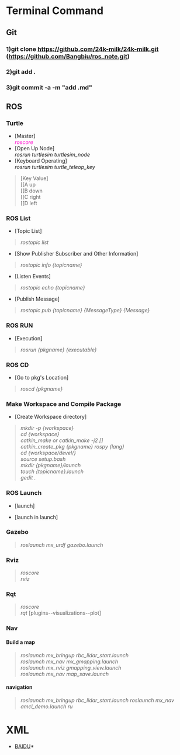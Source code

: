 # Terminal Command

## Git
### 1)git clone https://github.com/24k-milk/24k-milk.git (https://github.com/Bangbiu/ros_note.git)
### 2)git add .
### 3)git commit -a -m "add .md"

## ROS
### Turtle
* [Master]  
<font color=#FF00CC>*roscore*</font>  
* [Open Up Node]  
*rosrun turtlesim turtlesim_node*  
* [Keyboard Operating]  
*rosrun turtlesim turtle_teleop_key*  
>[Key Value]  
>[[A up  
>[[B down  
>[[C right  
>[[D left  

### ROS List
* [Topic List]  
>*rostopic list*  
* [Show Publisher Subscriber and Other Information]  
>*rostopic info {topicname}*  
* [Listen Events]  
>*rostopic echo {topicname}*  
* [Publish Message]  
>*rostopic pub {topicname} {MessageType} {Message}*  
### ROS RUN
* [Execution]  
>*rosrun {pkgname} {executable}*  
### ROS CD
* [Go to pkg's Location]  
>*roscd {pkgname}*  
### Make Workspace and Compile Package
* [Create Workspace directory]  
>*mkdir -p {workspace}*  
>*cd {workspace}*  
>*catkin_make or catkin_make -j2 []*  
>*catkin_create_pkg {pkgname} rospy {lang}*  
>*cd {workspace/devel/}*   
>*source setup.bash*  
>*mkdir {pkgname}/launch*  
>*touch {topicname}.launch*  
>*gedit .*  
### ROS Launch
* [launch]  
>*<node name="hahahh" pkg="turtlesim" type="turtlesim_node" />*  
* [launch in launch]  
>*<node name="virtualController" pkg="mx_teleop" type="virtual_joystick.py" />*  
### Gazebo
>*roslaunch mx_urdf gazebo.launch*  
### Rviz
>*roscore*  
>*rviz*  
### Rqt
>*roscore*  
>*rqt* [plugins--visualizations--plot]  
### Nav
#### Build a map
>*roslaunch mx_bringup rbc_lidar_start.launch*  
>*roslaunch mx_nav mx_gmapping.launch*  
>*roslaunch mx_rviz gmapping_view.launch*  
>*roslaunch mx_nav map_save.launch*
#### navigation 
>*roslaunch mx_bringup rbc_lidar_start.launch*
>*roslaunch mx_nav amcl_demo.launch ru*
# XML
><node name="hahahh" pkg="turtlesim" type="turtlesim_node" />  


* [BAIDU](http://www.baidu.com)*
